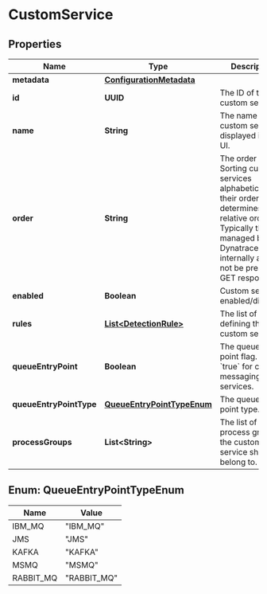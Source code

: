 

# CustomService


## Properties

| Name | Type | Description | Notes |
|------------ | ------------- | ------------- | -------------|
|**metadata** | [**ConfigurationMetadata**](ConfigurationMetadata.md) |  |  [optional] |
|**id** | **UUID** | The ID of the custom service. |  [optional] |
|**name** | **String** | The name of the custom service, displayed in the UI. |  |
|**order** | **String** | The order string. Sorting custom services alphabetically by their order string determines their relative ordering.  Typically this is managed by Dynatrace internally and will not be present in GET responses. |  [optional] |
|**enabled** | **Boolean** | Custom service enabled/disabled. |  |
|**rules** | [**List&lt;DetectionRule&gt;**](DetectionRule.md) | The list of rules defining the custom service. |  |
|**queueEntryPoint** | **Boolean** | The queue entry point flag.   Set to &#x60;true&#x60; for custom messaging services. |  |
|**queueEntryPointType** | [**QueueEntryPointTypeEnum**](#QueueEntryPointTypeEnum) | The queue entry point type.. |  [optional] |
|**processGroups** | **List&lt;String&gt;** | The list of process groups the custom service should belong to. |  [optional] |



## Enum: QueueEntryPointTypeEnum

| Name | Value |
|---- | -----|
| IBM_MQ | &quot;IBM_MQ&quot; |
| JMS | &quot;JMS&quot; |
| KAFKA | &quot;KAFKA&quot; |
| MSMQ | &quot;MSMQ&quot; |
| RABBIT_MQ | &quot;RABBIT_MQ&quot; |



